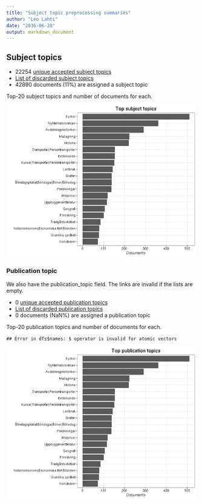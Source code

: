 ```yaml
---
title: "Subject topic preprocessing summaries"
author: "Leo Lahti"
date: "2016-06-28"
output: markdown_document
---
```


## Subject topics



  * 22254 [unique accepted subject topics](output.tables/subject_topic_accepted.csv)
  * [List of discarded subject topics](output.tables/subject_topic_discarded.csv)
  * 42890 documents (11%) are assigned a subject topic 


Top-20 subject topics and number of documents for each.

![plot of chunk summarytopics22](figure/summarytopics22-1.png)

### Publication topic

We also have the publication_topic field. The links are invalid if the lists are empty.



  * 0 [unique accepted publication topics](output.tables/publication_topic_accepted.csv)
  * [List of discarded publication topics](output.tables/publication_topic_discarded.csv)
  * 0 documents (NaN%) are assigned a publication topic 


Top-20 publication topics and number of documents for each.


```
## Error in dfs$names: $ operator is invalid for atomic vectors
```

![plot of chunk summarytopics223](figure/summarytopics223-1.png)
